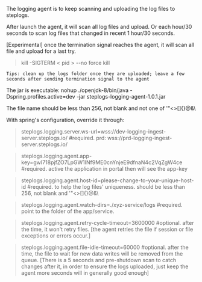 The logging agent is to keep scanning and uploading the log files to steplogs.

After launch the agent, it will scan all log files and upload.
Or each hour/30 seconds to scan log files that changed in recent 1 hour/30 seconds.


[Experimental] once the termination signal reaches the agent, it will scan all file and upload for a last try. 
> kill -SIGTERM < pid >     --no force kill

`Tips: clean up the logs folder once they are uploaded; leave a few seconds after sending termination signal to the agent`

The jar is executable: nohup ./openjdk-8/bin/java -Dspring.profiles.active=dev -jar steplogs-logging-agent-1.0.1.jar

The file name should be less than 256, not blank and not one of '"<>[]{}@&\

With spring's configuration, override it through:


> steplogs.logging.server.ws-url=wss://dev-logging-ingest-server.steplogs.io/ #required. prd: wss://prd-logging-ingest-server.steplogs.io/

> steplogs.logging.agent.app-key=gwI718pjfZO7LpGW1INf9ME0cnYnjeE9dfnaN4c2VqZgW4ce #required. active the application in portal then will see the app-key

> steplogs.logging.agent.host-id=please-change-to-your-unique-host-id #required. to help the log files' uniqueness. should be less than 256, not blank and '"<>[]{}@&\

> steplogs.logging.agent.watch-dirs=./xyz-service/logs #required. point to the folder of the app/service. 

> steplogs.logging.agent.retry-cycle-timeout=3600000 #optional. after the time, it won't retry files. [the agent retries the file if session or file exceptions or errors occur.]

> steplogs.logging.agent.file-idle-timeout=60000 #optional. after the time, the file to wait for new data writes will be removed from the queue. [There is a 5 seconds and pre-shutdown scan to catch changes after it, in order to ensure the logs uploaded, just keep the agent more seconds will in generally good enough]
